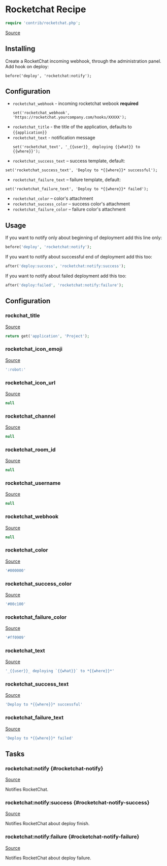 <!-- DO NOT EDIT THIS FILE! -->
<!-- Instead edit contrib/rocketchat.php -->
<!-- Then run bin/docgen -->

# Rocketchat Recipe

```php
require 'contrib/rocketchat.php';
```

[Source](/contrib/rocketchat.php)



## Installing
Create a RocketChat incoming webhook, through the administration panel.
Add hook on deploy:
```
before('deploy', 'rocketchat:notify');
```
## Configuration
 - `rocketchat_webhook` - incoming rocketchat webook **required**
   ```
   set('rocketchat_webhook', 'https://rocketchat.yourcompany.com/hooks/XXXXX');
   ```
 - `rocketchat_title` - the title of the application, defaults to `{{application}}`
 - `rocketchat_text` - notification message
   ```
   set('rocketchat_text', '_{{user}}_ deploying {{what}} to {{where}}');
   ```
 - `rocketchat_success_text` – success template, default:
  ```
  set('rocketchat_success_text', 'Deploy to *{{where}}* successful');
  ```
 - `rocketchat_failure_text` – failure template, default:
  ```
  set('rocketchat_failure_text', 'Deploy to *{{where}}* failed');
  ```
 - `rocketchat_color` – color's attachment
 - `rocketchat_success_color` – success color's attachment
 - `rocketchat_failure_color` – failure color's attachment
## Usage
If you want to notify only about beginning of deployment add this line only:
```php
before('deploy', 'rocketchat:notify');
```
If you want to notify about successful end of deployment add this too:
```php
after('deploy:success', 'rocketchat:notify:success');
```
If you want to notify about failed deployment add this too:
```php
after('deploy:failed', 'rocketchat:notify:failure');
```


## Configuration
### rockchat_title
[Source](https://github.com/deployphp/deployer/blob/master/contrib/rocketchat.php#L65)



```php title="Default value"
return get('application', 'Project');
```


### rocketchat_icon_emoji
[Source](https://github.com/deployphp/deployer/blob/master/contrib/rocketchat.php#L69)



```php title="Default value"
':robot:'
```


### rocketchat_icon_url
[Source](https://github.com/deployphp/deployer/blob/master/contrib/rocketchat.php#L70)



```php title="Default value"
null
```


### rocketchat_channel
[Source](https://github.com/deployphp/deployer/blob/master/contrib/rocketchat.php#L72)



```php title="Default value"
null
```


### rocketchat_room_id
[Source](https://github.com/deployphp/deployer/blob/master/contrib/rocketchat.php#L73)



```php title="Default value"
null
```


### rocketchat_username
[Source](https://github.com/deployphp/deployer/blob/master/contrib/rocketchat.php#L74)



```php title="Default value"
null
```


### rocketchat_webhook
[Source](https://github.com/deployphp/deployer/blob/master/contrib/rocketchat.php#L75)



```php title="Default value"
null
```


### rocketchat_color
[Source](https://github.com/deployphp/deployer/blob/master/contrib/rocketchat.php#L77)



```php title="Default value"
'#000000'
```


### rocketchat_success_color
[Source](https://github.com/deployphp/deployer/blob/master/contrib/rocketchat.php#L78)



```php title="Default value"
'#00c100'
```


### rocketchat_failure_color
[Source](https://github.com/deployphp/deployer/blob/master/contrib/rocketchat.php#L79)



```php title="Default value"
'#ff0909'
```


### rocketchat_text
[Source](https://github.com/deployphp/deployer/blob/master/contrib/rocketchat.php#L81)



```php title="Default value"
'_{{user}}_ deploying `{{what}}` to *{{where}}*'
```


### rocketchat_success_text
[Source](https://github.com/deployphp/deployer/blob/master/contrib/rocketchat.php#L82)



```php title="Default value"
'Deploy to *{{where}}* successful'
```


### rocketchat_failure_text
[Source](https://github.com/deployphp/deployer/blob/master/contrib/rocketchat.php#L83)



```php title="Default value"
'Deploy to *{{where}}* failed'
```



## Tasks

### rocketchat\:notify {#rocketchat-notify}
[Source](https://github.com/deployphp/deployer/blob/master/contrib/rocketchat.php#L86)

Notifies RocketChat.




### rocketchat\:notify\:success {#rocketchat-notify-success}
[Source](https://github.com/deployphp/deployer/blob/master/contrib/rocketchat.php#L116)

Notifies RocketChat about deploy finish.




### rocketchat\:notify\:failure {#rocketchat-notify-failure}
[Source](https://github.com/deployphp/deployer/blob/master/contrib/rocketchat.php#L146)

Notifies RocketChat about deploy failure.




